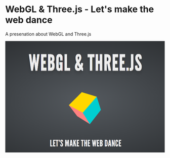 WebGL & Three.js - Let's make the web dance
===========================================

A presenation about WebGL and Three.js

![alt WebGL & Three.js](https://raw.githubusercontent.com/rania-marou/WebGL-Threejs/master/cover.png)
